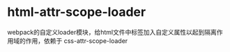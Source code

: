 # html-attr-scope-loader
webpack的自定义loader模块，给html文件中标签加入自定义属性以起到隔离作用域的作用，依赖于 css-attr-scope-loader
